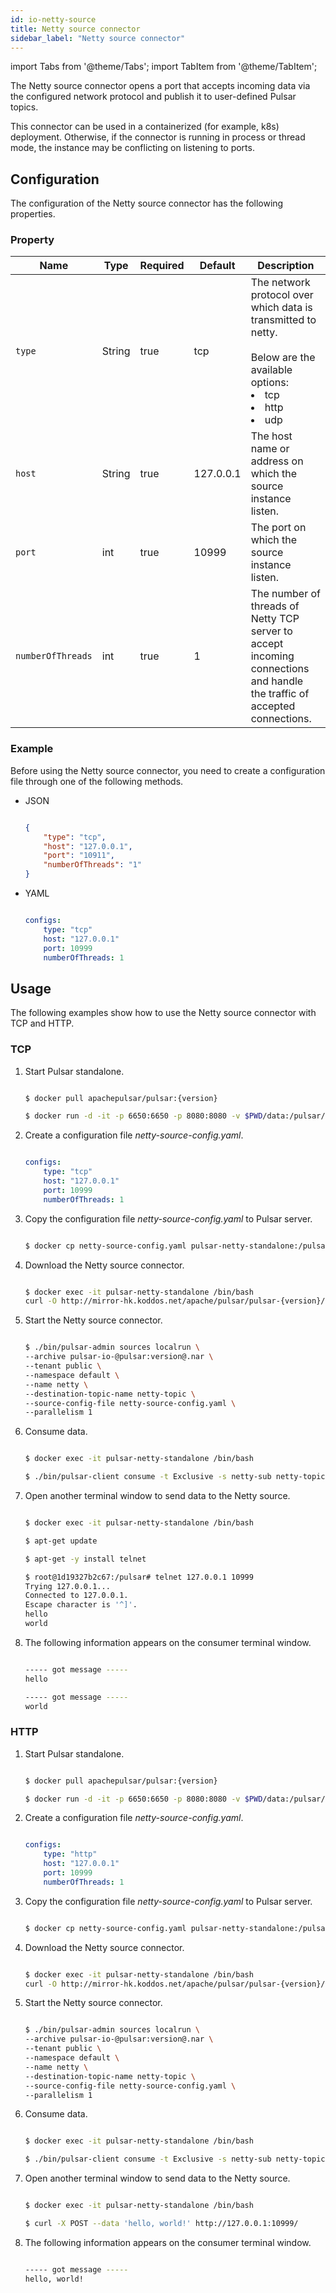 ```yaml
---
id: io-netty-source
title: Netty source connector
sidebar_label: "Netty source connector"
---
```


import Tabs from '@theme/Tabs';
import TabItem from '@theme/TabItem';


The Netty source connector opens a port that accepts incoming data via the configured network protocol 
and publish it to user-defined Pulsar topics.

This connector can be used in a containerized (for example, k8s) deployment. Otherwise, if the connector is running in process or thread mode, the instance may be conflicting on listening to ports.

## Configuration

The configuration of the Netty source connector has the following properties.

### Property

| Name | Type|Required | Default | Description 
|------|----------|----------|---------|-------------|
| `type` |String| true |tcp | The network protocol over which data is transmitted to netty. <br /><br />Below are the available options:<br /><li>tcp</li><li>http</li><li>udp </li>|
| `host` | String|true | 127.0.0.1 | The host name or address on which the source instance listen. |
| `port` | int|true | 10999 | The port on which the source instance listen. |
| `numberOfThreads` |int| true |1 | The number of threads of Netty TCP server to accept incoming connections and handle the traffic of accepted connections. |


### Example

Before using the Netty source connector, you need to create a configuration file through one of the following methods.

* JSON 

    ```json

    {
        "type": "tcp",
        "host": "127.0.0.1",
        "port": "10911",
        "numberOfThreads": "1"
    }

    ```

* YAML

    ```yaml

    configs:
        type: "tcp"
        host: "127.0.0.1"
        port: 10999
        numberOfThreads: 1

    ```

## Usage 

The following examples show how to use the Netty source connector with TCP and HTTP.

### TCP 

1. Start Pulsar standalone.

    ```bash

    $ docker pull apachepulsar/pulsar:{version}

    $ docker run -d -it -p 6650:6650 -p 8080:8080 -v $PWD/data:/pulsar/data --name pulsar-netty-standalone apachepulsar/pulsar:{version} bin/pulsar standalone

    ```

2. Create a configuration file _netty-source-config.yaml_.
   

    ```yaml

    configs:
        type: "tcp"
        host: "127.0.0.1"
        port: 10999
        numberOfThreads: 1

    ```

3. Copy the configuration file _netty-source-config.yaml_ to Pulsar server.

    ```bash

    $ docker cp netty-source-config.yaml pulsar-netty-standalone:/pulsar/conf/

    ```

4. Download the Netty source connector.

    ```bash

    $ docker exec -it pulsar-netty-standalone /bin/bash
    curl -O http://mirror-hk.koddos.net/apache/pulsar/pulsar-{version}/connectors/pulsar-io-netty-{version}.nar

    ```
    
5. Start the Netty source connector.
   

   ```bash

   $ ./bin/pulsar-admin sources localrun \
   --archive pulsar-io-@pulsar:version@.nar \
   --tenant public \
   --namespace default \
   --name netty \
   --destination-topic-name netty-topic \
   --source-config-file netty-source-config.yaml \
   --parallelism 1

   ```

6. Consume data.

    ```bash

    $ docker exec -it pulsar-netty-standalone /bin/bash
    
    $ ./bin/pulsar-client consume -t Exclusive -s netty-sub netty-topic -n 0

    ```

7. Open another terminal window to send data to the Netty source.

    ```bash

    $ docker exec -it pulsar-netty-standalone /bin/bash
    
    $ apt-get update
    
    $ apt-get -y install telnet

    $ root@1d19327b2c67:/pulsar# telnet 127.0.0.1 10999
    Trying 127.0.0.1...
    Connected to 127.0.0.1.
    Escape character is '^]'.
    hello
    world

    ```

8. The following information appears on the consumer terminal window.

    ```bash

    ----- got message -----
    hello

    ----- got message -----
    world

    ```

### HTTP 

1. Start Pulsar standalone.

    ```bash

    $ docker pull apachepulsar/pulsar:{version}

    $ docker run -d -it -p 6650:6650 -p 8080:8080 -v $PWD/data:/pulsar/data --name pulsar-netty-standalone apachepulsar/pulsar:{version} bin/pulsar standalone

    ```

2. Create a configuration file _netty-source-config.yaml_.
   

    ```yaml

    configs:
        type: "http"
        host: "127.0.0.1"
        port: 10999
        numberOfThreads: 1

    ```

3. Copy the configuration file _netty-source-config.yaml_ to Pulsar server.
   

    ```bash

    $ docker cp netty-source-config.yaml pulsar-netty-standalone:/pulsar/conf/

    ```

4. Download the Netty source connector.

    ```bash

    $ docker exec -it pulsar-netty-standalone /bin/bash
    curl -O http://mirror-hk.koddos.net/apache/pulsar/pulsar-{version}/connectors/pulsar-io-netty-{version}.nar

    ```
    
5. Start the Netty source connector.
   

   ```bash

   $ ./bin/pulsar-admin sources localrun \
   --archive pulsar-io-@pulsar:version@.nar \
   --tenant public \
   --namespace default \
   --name netty \
   --destination-topic-name netty-topic \
   --source-config-file netty-source-config.yaml \
   --parallelism 1

   ```

6. Consume data.

    ```bash

    $ docker exec -it pulsar-netty-standalone /bin/bash
    
    $ ./bin/pulsar-client consume -t Exclusive -s netty-sub netty-topic -n 0

    ```

7. Open another terminal window to send data to the Netty source.

    ```bash

    $ docker exec -it pulsar-netty-standalone /bin/bash
    
    $ curl -X POST --data 'hello, world!' http://127.0.0.1:10999/

    ```

8. The following information appears on the consumer terminal window.

    ```bash

    ----- got message -----
    hello, world!

    ```
